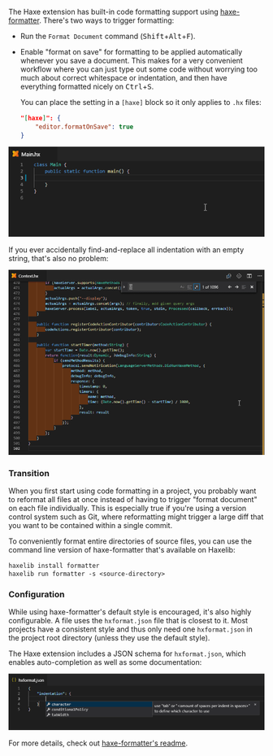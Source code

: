 The Haxe extension has built-in code formatting support using [haxe-formatter](https://github.com/HaxeCheckstyle/haxe-formatter). There's two ways to trigger formatting:

- Run the `Format Document` command (<kbd>Shift</kbd>+<kbd>Alt</kbd>+<kbd>F</kbd>).
- Enable "format on save" for formatting to be applied automatically whenever you save a document. This makes for a very convenient workflow where you can just type out some code without worrying too much about correct whitespace or indentation, and then have everything formatted nicely on <kbd>Ctrl</kbd>+<kbd>S</kbd>.
  
  You can place the setting in a `[haxe]` block so it only applies to `.hx` files:

  ```json
  "[haxe]": {
      "editor.formatOnSave": true
  }
  ```

![](images/formatting/formatOnSave.gif)

If you ever accidentally find-and-replace all indentation with an empty string, that's also no problem:

![](images/formatting/indentation_.gif)

### Transition

When you first start using code formatting in a project, you probably want to reformat all files at once instead of having to trigger "format document" on each file individually. This is especially true if you're using a version control system such as Git, where reformatting might trigger a large diff that you want to be contained within a single commit.

To conveniently format entire directories of source files, you can use the command line version of haxe-formatter that's available on Haxelib:

```
haxelib install formatter
haxelib run formatter -s <source-directory>
```

### Configuration

While using haxe-formatter's default style is encouraged, it's also highly configurable. A file uses the `hxformat.json` file that is closest to it. Most projects have a consistent style and thus only need one `hxformat.json` in the project root directory (unless they use the default style).

The Haxe extension includes a JSON schema for `hxformat.json`, which enables auto-completion as well as some documentation:

![](images/formatting/schema.png)

For more details, check out [haxe-formatter's readme](https://github.com/HaxeCheckstyle/haxe-formatter/blob/master/README.md).